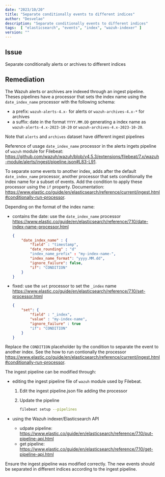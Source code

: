 ```yaml
---
date: "2023/10/20"
title: "Separate conditionally events to different indices"
author: "Desvelao"
description: "Separate conditionally events to different indices"
tags:  [ "elasticsearch", "events", "index", "wazuh-indexer" ]
version: ""
---
```


## Issue

Separate conditionally alerts or archives to different indices

## Remediation

The Wazuh alerts or archives are indexed through an ingest pipeline. Theses pipelines have a processor that sets the index name using the `date_index_name` processor with the following schema:
- a prefix: `wazuh-alerts-4.x-` for alerts or `wazuh-archives-4.x-*` for archives
- a suffix: date in the format `YYYY.MM.DD`
generating a index name as `wazuh-alerts-4.x-2023-10-20` or `wazuh-archives-4.x-2023-10-20`.

Note that `alerts` and `archives` dataset have different ingest pipelines

Reference of usage `date_index_name` processor in the alerts ingets pipeline of `wazuh` module for Filebeat: https://github.com/wazuh/wazuh/blob/v4.5.3/extensions/filebeat/7.x/wazuh-module/alerts/ingest/pipeline.json#L83-L91.

To separate some events to another index, adds after the default `date_index_name` processor, another processor that sets conditionally the index name for a subset of events. Add the condition to apply these processor using the `if` property. Documentation: https://www.elastic.co/guide/en/elasticsearch/reference/current/ingest.html#conditionally-run-processor.

Depending on the format of the index name:
- contains the date: use the `date_index_name` processor https://www.elastic.co/guide/en/elasticsearch/reference/7.10/date-index-name-processor.html

    ```json
    {
        "date_index_name" : {
            "field" : "timestamp",
            "date_rounding" : "d"
            "index_name_prefix" : "my-index-name-",
            "index_name_format": "yyyy.MM.dd",
            "ignore_failure": false,
            "if": "CONDITION"
        }
    }
    ```
- fixed: use the `set` processor to set the `_index` name https://www.elastic.co/guide/en/elasticsearch/reference/7.10/set-processor.html

    ```json
    {
        "set": {
            "field" : "_index",
            "value" : "my-index-name",
            "ignore_failure" : true
            "if": "CONDITION"
        }
    }
    ```

Replace the `CONDITION` placeholder by the condition to separate the event to another index. See the how to run contionally the processor https://www.elastic.co/guide/en/elasticsearch/reference/current/ingest.html#conditionally-run-processor.


The ingest pipeline can be modified through:
- editing the ingest pipeline file of `wazuh` module used by Filebeat.
  1. Edit the ingest pipeline.json file adding the processor
  2. Update the pipeline

        ```sh
        filebeat setup --pipelines
        ```

- using the Wazuh indexer/Elasticsearch API
  - udpate pipeline: https://www.elastic.co/guide/en/elasticsearch/reference/7.10/put-pipeline-api.html
  - get pipeline: https://www.elastic.co/guide/en/elasticsearch/reference/7.10/get-pipeline-api.html

Ensure the ingest pipeline was modified correctly. The new events should be separated in different indices according to the ingest pipeline.
